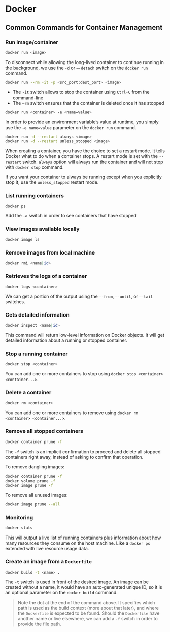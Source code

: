 # Docker

## Common Commands for Container Management

### Run image/container

```sh
docker run <image>
```

To disconnect while allowing the long-lived container to continue running in the background, we use the `-d` or `–-detach` switch on the `docker run` command.

```sh
docker run --rm -it -p <src_port:dest_port> <image>
```

- The `-it` switch allows to stop the container using `Ctrl-C` from the command-line
- The `–rm` switch ensures that the container is deleted once it has stopped

```sh
docker run <container> -e <name=value>
```

In order to provide an environment variable’s value at runtime, you simply use the `-e name=value` parameter on the `docker run` command.

```sh
docker run -d --restart always <image>
docker run -d --restart unless_stopped <image>
```

When creating a container, you have the choice to set a restart mode. It tells Docker what to do when a container stops. A restart mode is set with the `--restart` switch. `always` option will always run the container and will not stop with `docker stop` command.

If you want your container to always be running except when you explicitly stop it, use the `unless_stopped` restart mode.

### List running containers

```sh
docker ps
```

Add the `-a` switch in order to see containers that have stopped

### View images available locally

```sh
docker image ls
```

### Remove images from local machine

```sh
docker rmi <name|id>
```

### Retrieves the logs of a container

```sh
docker logs <container>
```

We can get a portion of the output using the `–-from`, `–-until`, or `–-tail` switches.

### Gets detailed information

```sh
docker inspect <name|id>
```

This command will return low-level information on Docker objects. It will get detailed information about a running or stopped container.

### Stop a running container

```sh
docker stop <container>
```

You can add one or more containers to stop using `docker stop <container> <container...>`.

### Delete a container

```sh
docker rm <container>
```

You can add one or more containers to remove using `docker rm <container> <container...>`.

### Remove all stopped containers

```sh
docker container prune -f
```

The `-f` switch is an implicit confirmation to proceed and delete all stopped containers right away, instead of asking to confirm that operation.

To remove dangling images:

```sh
docker container prune -f
docker volume prune -f
docker image prune -f
```

To remove all unused images:

```sh
docker image prune --all
```

### Monitoring

```sh
docker stats
```

This will output a live list of running containers plus information about how many resources they consume on the host machine. Like a `docker ps` extended with live resource usage data.

### Create an image from a `Dockerfile`

```sh
docker build -t <name> .
```

The `-t` switch is used in front of the desired image. An image can be created without a name, it would have an auto-generated unique ID, so it is an optional parameter on the `docker build` command.

> Note the dot at the end of the command above. It specifies which path is used as the build context (more about that later), and where the `Dockerfile` is expected to be found. Should the `Dockerfile` have another name or live elsewhere, we can add a `-f` switch in order to provide the file path.
